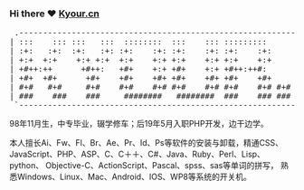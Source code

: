 ### Hi there ❤️ [Kyour.cn](http://www.kyour.cn "Kyour.cn")

<pre align="center">
 .---------------------------------------------------------------------------------.
| :::    ::: :::   :::  ::::::::  :::    ::: :::::::::       ::::::::  ::::    :::  |
| :+:   :+:  :+:   :+: :+:    :+: :+:    :+: :+:    :+:     :+:    :+: :+:+:   :+:  |
| +:+  +:+    +:+ +:+  +:+    +:+ +:+    +:+ +:+    +:+     +:+        :+:+:+  +:+  |
| +#++:++      +#++:   +#+    +:+ +#+    +:+ +#++:++#:      +#+        +#+ +:+ +#+  |
| +#+  +#+      +#+    +#+    +#+ +#+    +#+ +#+    +#+     +#+        +#+  +#+#+#  |
| #+#   #+#     #+#    #+#    #+# #+#    #+# #+#    #+# #+# #+#    #+# #+#   #+#+#  |
| ###    ###    ###     ########   ########  ###    ### ###  ########  ###    ####  |
 `---------------------------------------------------------------------------------'
</pre>

98年11月生，中专毕业，辍学修车；后19年5月入职PHP开发，边干边学。

本人擅长Ai、Fw、Fl、Br、Ae、Pr、Id、Ps等软件的安装与卸载，精通CSS、
JavaScript、PHP、ASP、C、C＋＋、C#、Java、Ruby、Perl、Lisp、python、
Objective-C、ActionScript、Pascal、spss、sas等单词的拼写，
熟悉Windows、Linux、Mac、Android、IOS、WP8等系统的开关机。
